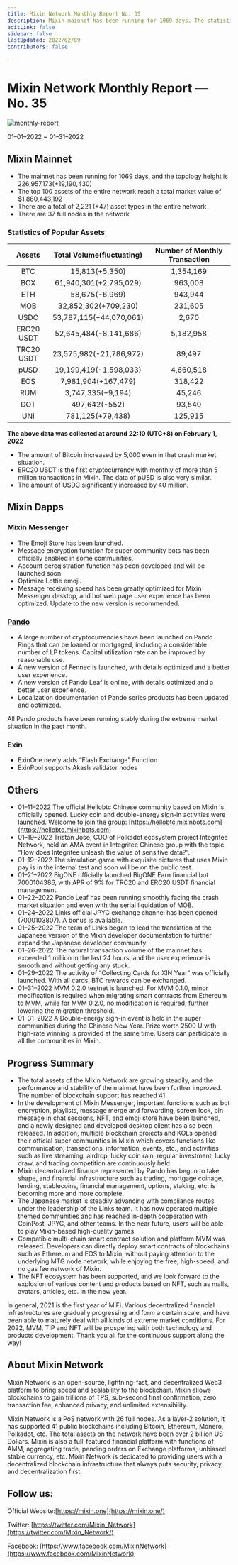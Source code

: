 ```yaml
---
title: Mixin Network Monthly Report No. 35
description: Mixin mainnet has been running for 1069 days. The statistics of popular assets in Mixin Network are listed. Ecosystem development, with Mixin Messenger, Pando, exin and other AMA crypto events. The NFT ecosystem has been supported. Compatible multi-chain smart contract solution and platform MVM was released. Various decentralized financial infrastructures are gradually progressing and form a certain scale.
editLink: false
sidebar: false
lastUpdated: 2022/02/09
contributors: false

---
```


# Mixin Network Monthly Report — No. 35

![monthly-report](./monthly-35.jpeg)

01–01–2022 ~ 01–31–2022

## Mixin Mainnet

- The mainnet has been running for 1069 days, and the topology height is 226,957,173(+19,190,430)
- The top 100 assets of the entire network reach a total market value of $1,880,443,192
- There are a total of 2,221 (+47) asset types in the entire network
- There are 37 full nodes in the network

### Statistics of Popular Assets

| Assets     | Total Volume(fluctuating) | Number of Monthly Transaction |
|:----------:|:-------------------------:|:-----------------------------:|
| BTC        | 15,813(+5,350)          | 1,354,169 |
| BOX        | 61,940,301(+2,795,029)  | 963,008   |
| ETH        | 58,675(-6,969)          | 943,944   |
| MOB        | 32,852,302(+709,230)    | 231,605   |
| USDC       | 53,787,115(+44,070,061) | 2,670     |
| ERC20 USDT | 52,645,484(-8,141,686)  | 5,182,958 |
| TRC20 USDT | 23,575,982(-21,786,972) | 89,497    |
| pUSD       | 19,199,419(-1,598,033)  | 4,660,518 |
| EOS        | 7,981,904(+167,479)     | 318,422   |
| RUM        | 3,747,335(+9,194)       | 45,246    |
| DOT        | 497,642(-552)           | 93,540    |
| UNI        | 781,125(+79,438)        | 125,915   |

  **The above data was collected at around 22:10 (UTC+8) on February 1, 2022**
  
- The amount of Bitcoin increased by 5,000 even in that crash market situation.
- ERC20 USDT is the first cryptocurrency with monthly of more than 5 million transactions in Mixin. The data of pUSD is also very similar.
- The amount of USDC significantly increased by 40 million.

## Mixin Dapps

### Mixin Messenger

- The Emoji Store has been launched.
- Message encryption function for super community bots has been officially enabled in some communities.
- Account deregistration function has been developed and will be launched soon.
- Optimize Lottie emoji.
- Message receiving speed has been greatly optimized for Mixin Messenger desktop, and bot web page user experience has been optimized. Update to the new version is recommended.

### [Pando](https://pando.im/)

- A large number of cryptocurrencies have been launched on Pando Rings that can be loaned or mortgaged, including a considerable number of LP tokens. Capital utilization rate can be improved by reasonable use.
- A new version of Fennec is launched, with details optimized and a better user experience.
- A new version of Pando Leaf is online, with details optimized and a better user experience.
- Localization documentation of Pando series products has been updated and optimized.

All Pando products have been running stably during the extreme market situation in the past month.

### Exin

- ExinOne newly adds “Flash Exchange” Function
- ExinPool supports Akash validator nodes

## Others

- 01–11–2022
  The official Hellobtc Chinese community based on Mixin is officially opened. Lucky coin and double-energy sign-in activities were launched. Welcome to join the group: [https://hellobtc.mixinbots.com](https://hellobtc.mixinbots.com)
- 01–19–2022
  Tristan Jose, COO of Polkadot ecosystem project Integritee Network, held an AMA event in Integritee Chinese group with the topic “How does Integritee unleash the value of sensitive data?”.
- 01–19–2022
  The simulation game with exquisite pictures that uses Mixin pay is in the internal test and soon will be on the public test.
- 01–21–2022
  BigONE officially launched BigONE Earn financial bot 7000104386, with APR of 9% for TRC20 and ERC20 USDT financial management.
- 01–22–2022
  Pando Leaf has been running smoothly facing the crash market situation and even with the serial liquidation of MOB.
- 01–24–2022
  Links official JPYC exchange channel has been opened (7000103807). A bonus is available.
- 01–25–2022
  The team of Links began to lead the translation of the Japanese version of the Mixin developer documentation to further expand the Japanese developer community.
- 01–26–2022
  The natural transaction volume of the mainnet has exceeded 1 million in the last 24 hours, and the user experience is smooth and without getting any stuck.
- 01–29–2022
  The activity of “Collecting Cards for XIN Year” was officially launched. With all cards, BTC rewards can be exchanged.
- 01–31–2022
  MVM 0.2.0 testnet is launched. For MVM 0.1.0, minor modification is required when migrating smart contracts from Ethereum to MVM, while for MVM 0.2.0, no modification is required, further lowering the migration threshold.
- 01–31–2022
  A Double-energy sign-in event is held in the super communities during the Chinese New Year. Prize worth 2500 U with high-rate winning is provided at the same time. Users can participate in all the communities in Mixin.

## Progress Summary

- The total assets of the Mixin Network are growing steadily, and the performance and stability of the mainnet have been further improved. The number of blockchain support has reached 41.
- In the development of Mixin Messenger, important functions such as bot encryption, playlists, message merge and forwarding, screen lock, pin message in chat sessions, NFT, and emoji store have been launched, and a newly designed and developed desktop client has also been released. In addition, multiple blockchain projects and KOLs opened their official super communities in Mixin which covers functions like communication, transactions, information, events, etc., and activities such as live streaming, airdrop, lucky coin rain, regular investment, lucky draw, and trading competition are continuously held.
- Mixin decentralized finance represented by Pando has begun to take shape, and financial infrastructure such as trading, mortgage coinage, lending, stablecoins, financial management, options, staking, etc. is becoming more and more complete.
- The Japanese market is steadily advancing with compliance routes under the leadership of the Links team. It has now operated multiple themed communities and has reached in-depth cooperation with CoinPost, JPYC, and other teams. In the near future, users will be able to play Mixin-based high-quality games.
- Compatible multi-chain smart contract solution and platform MVM was released. Developers can directly deploy smart contracts of blockchains such as Ethereum and EOS to Mixin, without paying attention to the underlying MTG node network, while enjoying the free, high-speed, and no gas fee network of Mixin.
- The NFT ecosystem has been supported, and we look forward to the explosion of various content and products based on NFT, such as malls, avatars, articles, etc. in the new year.

In general, 2021 is the first year of MiFi. Various decentralized financial infrastructures are gradually progressing and form a certain scale, and have been able to maturely deal with all kinds of extreme market conditions. For 2022, MVM, TIP and NFT will be prospering with both technology and products development. Thank you all for the continuous support along the way!

## About Mixin Network

Mixin Network is an open-source, lightning-fast, and decentralized Web3 platform to bring speed and scalability to the blockchain. Mixin allows blockchains to gain trillions of TPS, sub-second final confirmation, zero transaction fee, enhanced privacy, and unlimited extensibility.

Mixin Network is a PoS network with 26 full nodes. As a layer-2 solution, it has supported 41 public blockchains including Bitcoin, Ethereum, Monero, Polkadot, etc. The total assets on the network have been over 2 billion US Dollars. Mixin is also a full-featured financial platform with functions of AMM, aggregating trade, pending orders on Exchange platforms, unbiased stable currency, etc. Mixin Network is dedicated to providing users with a decentralized blockchain infrastructure that always puts security, privacy, and decentralization first.

## Follow us:

Official Website:[https://mixin.one](https://mixin.one/)

Twitter: [https://twitter.com/Mixin_Network](https://twitter.com/Mixin_Network/)

Facebook: [https://www.facebook.com/MixinNetwork](https://www.facebook.com/MixinNetwork)
